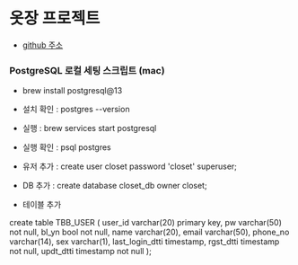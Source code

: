 # 옷장 프로젝트

* [github 주소](https://github.com/likelion-jisu/closet)

### PostgreSQL 로컬 세팅 스크립트 (mac)

* brew install postgresql@13
* 설치 확인 : postgres --version
* 실행 : brew services start postgresql
* 실행 확인 : psql postgres


* 유저 추가 : create user closet password 'closet' superuser;
* DB 추가 : create database closet_db owner closet;
* 테이블 추가

create table TBB_USER (
user_id varchar(20) primary key,
pw varchar(50) not null,
bl_yn bool not null,
name varchar(20),
email varchar(50),
phone_no varchar(14),
sex varchar(1),
last_login_dtti timestamp,
rgst_dtti timestamp not null,
updt_dtti timestamp not null
);

